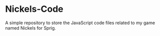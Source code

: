# Nickels-Code
A simple repository to store the JavaScript code files related to my game named Nickels for Sprig.
